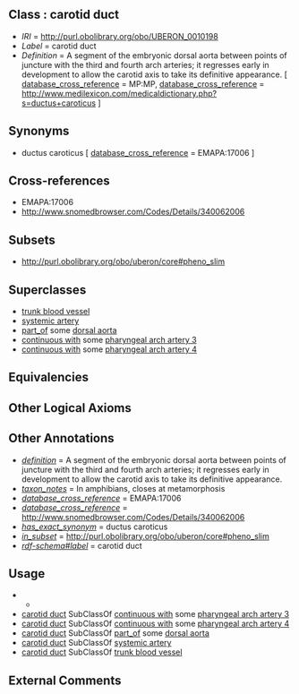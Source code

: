 
## Class : carotid duct

 * *IRI* = http://purl.obolibrary.org/obo/UBERON_0010198
 * *Label* = carotid duct
 * *Definition* = A segment of the embryonic dorsal aorta between points of juncture with the third and fourth arch arteries; it regresses early in development to allow the carotid axis to take its definitive appearance. [ [database_cross_reference](../../ef/oboInOwl#hasDbXref.md) = MP:MP, [database_cross_reference](../../ef/oboInOwl#hasDbXref.md) = http://www.medilexicon.com/medicaldictionary.php?s=ductus+caroticus ]

## Synonyms

 * ductus caroticus [ [database_cross_reference](../../ef/oboInOwl#hasDbXref.md) = EMAPA:17006 ]

## Cross-references

 * EMAPA:17006
 * http://www.snomedbrowser.com/Codes/Details/340062006

## Subsets

 * http://purl.obolibrary.org/obo/uberon/core#pheno_slim

## Superclasses

 * [trunk blood vessel](../../UBERON/13/UBERON_0003513.md)
 * [systemic artery](../../UBERON/73/UBERON_0004573.md)
 * [part_of](../../BFO/50/BFO_0000050.md) some [dorsal aorta](../../UBERON/05/UBERON_0005805.md)
 * [continuous with](../../RO/50/RO_0002150.md) some [pharyngeal arch artery 3](../../UBERON/20/UBERON_0003120.md)
 * [continuous with](../../RO/50/RO_0002150.md) some [pharyngeal arch artery 4](../../UBERON/21/UBERON_0003121.md)

## Equivalencies


## Other Logical Axioms


## Other Annotations

 * *[definition](../../IAO/15/IAO_0000115.md)* = A segment of the embryonic dorsal aorta between points of juncture with the third and fourth arch arteries; it regresses early in development to allow the carotid axis to take its definitive appearance.
 * *[taxon_notes](../../UBPROP/08/UBPROP_0000008.md)* = In amphibians, closes at metamorphosis
 * *[database_cross_reference](../../ef/oboInOwl#hasDbXref.md)* = EMAPA:17006
 * *[database_cross_reference](../../ef/oboInOwl#hasDbXref.md)* = http://www.snomedbrowser.com/Codes/Details/340062006
 * *[has_exact_synonym](../../ym/oboInOwl#hasExactSynonym.md)* = ductus caroticus
 * *[in_subset](../../et/oboInOwl#inSubset.md)* = http://purl.obolibrary.org/obo/uberon/core#pheno_slim
 * *[rdf-schema#label](../../el/rdf-schema#label.md)* = carotid duct

## Usage

 * -
 * [carotid duct](../../UBERON/98/UBERON_0010198.md) SubClassOf [continuous with](../../RO/50/RO_0002150.md) some [pharyngeal arch artery 3](../../UBERON/20/UBERON_0003120.md)
 * [carotid duct](../../UBERON/98/UBERON_0010198.md) SubClassOf [continuous with](../../RO/50/RO_0002150.md) some [pharyngeal arch artery 4](../../UBERON/21/UBERON_0003121.md)
 * [carotid duct](../../UBERON/98/UBERON_0010198.md) SubClassOf [part_of](../../BFO/50/BFO_0000050.md) some [dorsal aorta](../../UBERON/05/UBERON_0005805.md)
 * [carotid duct](../../UBERON/98/UBERON_0010198.md) SubClassOf [systemic artery](../../UBERON/73/UBERON_0004573.md)
 * [carotid duct](../../UBERON/98/UBERON_0010198.md) SubClassOf [trunk blood vessel](../../UBERON/13/UBERON_0003513.md)

## External Comments

